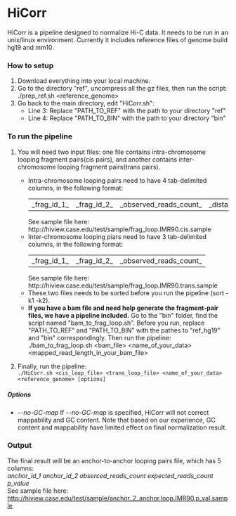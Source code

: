 # HiCorr
HiCorr is a pipeline designed to normalize Hi-C data. It needs to be run in an unix/linux environment. Currently it includes reference files of genome build hg19 and mm10.

### How to setup
1. Download everything into your local machine.
2. Go to the directory "ref", uncompress all the gz files, then run the script: <br/>
   ./prep_ref.sh <reference_genome>
3. Go back to the main directory, edit "HiCorr.sh":
   - Line 3: Replace "PATH_TO_REF" with the path to your directory "ref"
   - Line 4: Replace "PATH_TO_BIN" with the path to your directory "bin"

### To run the pipeline
1. You will need two input files: one file contains intra-chromosome looping fragment pairs(cis pairs), and another contains inter-chromosome looping fragment pairs(trans pairs).
    - Intra-chromosome looping pairs need to have 4 tab-delimited columns, in the following format:<br/>
       <table><tr><td>_frag_id_1_</td> <td>_frag_id_2_ </td> <td>_observed_reads_count_ </td> <td>_distance_between_two_fragments_ </td></tr>  </table>
       See sample file here: http://hiview.case.edu/test/sample/frag_loop.IMR90.cis.sample
    - Inter-chromosome looping piars need to have 3 tab-delimited columns, in the following format:<br/>
      <table><tr><td>_frag_id_1_</td> <td>_frag_id_2_ </td> <td>_observed_reads_count_ </td> </tr>  </table>
        See sample file here: http://hiview.case.edu/test/sample/frag_loop.IMR90.trans.sample
    - These two files needs to be sorted before you run the pipeline (sort -k1 -k2).
    - **If you have a bam file and need help generate the fragment-pair files, we have a pipeline included.** Go to the "bin" folder, find the script named "bam_to_frag_loop.sh". Before you run, replace "PATH_TO_REF" and "PATH_TO_BIN" with the pathes to "ref_hg19" and "bin" correspondingly. Then run the pipeline: <br/>./bam_to_frag_loop.sh <bam_file> <name_of_your_data> <mapped_read_length_in_your_bam_file> 

2. Finally, run the pipeline:<br/>
 ```./HiCorr.sh <cis_loop_file> <trans_loop_file> <name_of_your_data> <reference_genome> [options]``` <br/>
##### Options
* _--no-GC-map_ </td> 
      If _--no-GC-map_ is specified, HiCorr will not correct mappability and GC content. Note that based on our experience, GC content and mappability have limited effect on final normalization result. 

### Output
The final result will be an anchor-to-anchor looping pairs file, which has 5 columns:<br/>
     _anchor_id_1   anchor_id_2 obserced_reads_count expected_reads_count p_value_ <br/>
See sample file here: http://hiview.case.edu/test/sample/anchor_2_anchor.loop.IMR90.p_val.sample
